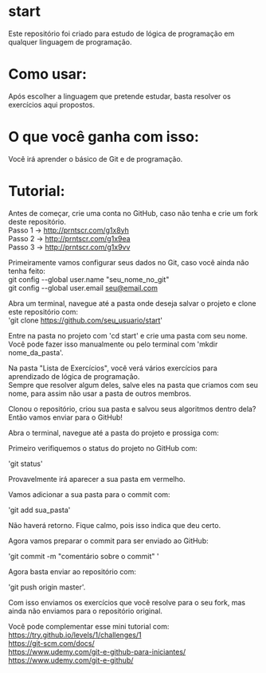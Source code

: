 # start
Este repositório foi criado para estudo de lógica de programação em qualquer linguagem de programação.

# Como usar:
Após escolher a linguagem que pretende estudar, basta resolver os exercícios aqui propostos.

# O que você ganha com isso:
Você irá aprender o básico de Git e de programação.

# Tutorial:

Antes de começar, crie uma conta no GitHub, caso não tenha e crie um fork deste repositório.</br>
Passo 1 -> http://prntscr.com/g1x8yh  
Passo 2 -> http://prntscr.com/g1x9ea  
Passo 3 -> http://prntscr.com/g1x9vv  

Primeiramente vamos configurar seus dados no Git, caso você ainda não tenha feito:</br>
git config --global user.name "seu_nome_no_git" </br>
git config --global user.email seu@email.com  

Abra um terminal, navegue até a pasta onde deseja salvar o projeto e clone este repositório com: </br>
'git clone https://github.com/seu_usuario/start'

Entre na pasta no projeto com 'cd start' e crie uma pasta com seu nome. </br>
Você pode fazer isso manualmente ou pelo terminal com 'mkdir nome_da_pasta'.

Na pasta "Lista de Exercícios", você verá vários exercícios para aprendizado de lógica de programação. </br>
Sempre que resolver algum deles, salve eles na pasta que criamos com seu nome, para assim não usar a pasta de outros membros.

Clonou o repositório, criou sua pasta e salvou seus algoritmos dentro dela? Então vamos enviar para o GitHub!

Abra o terminal, navegue até a pasta do projeto e prossiga com:

Primeiro verifiquemos o status do projeto no GitHub com:

'git status'

Provavelmente irá aparecer a sua pasta em vermelho.

Vamos adicionar a sua pasta para o commit com:

'git add sua_pasta'

Não haverá retorno. Fique calmo, pois isso indica que deu certo.

Agora vamos preparar o commit para ser enviado ao GitHub:

'git commit -m "comentário sobre o commit" '

Agora basta enviar ao repositório com:

'git push origin master'.

Com isso enviamos os exercícios que você resolve para o seu fork, mas ainda não enviamos para o repositório original.  


Você pode complementar esse mini tutorial com: </br>
https://try.github.io/levels/1/challenges/1 </br>
https://git-scm.com/docs/ </br>
https://www.udemy.com/git-e-github-para-iniciantes/ <br>
https://www.udemy.com/git-e-github/


